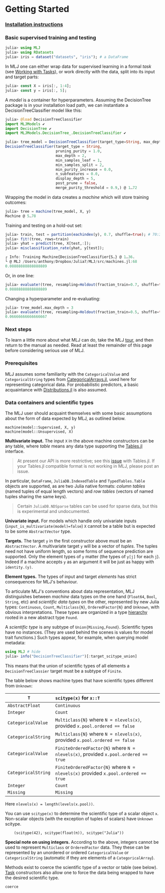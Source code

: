 # Getting Started

### [Installation instructions](https://github.com/alan-turing-institute/MLJ.jl/blob/master/README.md)


### Basic supervised training and testing


```julia
julia> using MLJ
julia> using RDatasets
julia> iris = dataset("datasets", "iris"); # a DataFrame
```

In MLJ one can either wrap data for supervised learning in a formal
*task* (see [Working with Tasks](working_with_tasks.md)), or work
directly with the data, split into its input and target parts:


```julia
julia> const X = iris[:, 1:4];
julia> const y = iris[:, 5];
```

A *model* is a container for hyperparameters. Assuming the
DecisionTree package is in your installation load path, we can
instantiate a DecisionTreeClassifier model like this:

```julia
julia> @load DecisionTreeClassifier
import MLJModels ✔
import DecisionTree ✔
import MLJModels.DecisionTree_.DecisionTreeClassifier ✔

julia> tree_model = DecisionTreeClassifier(target_type=String, max_depth=2)
DecisionTreeClassifier(target_type = String,
                       pruning_purity = 1.0,
                       max_depth = 2,
                       min_samples_leaf = 1,
                       min_samples_split = 2,
                       min_purity_increase = 0.0,
                       n_subfeatures = 0.0,
                       display_depth = 5,
                       post_prune = false,
                       merge_purity_threshold = 0.9,) @ 1…72
```

Wrapping the model in data creates a *machine* which will store training outcomes:

```julia
julia> tree = machine(tree_model, X, y)
Machine @ 5…78
```

Training and testing on a hold-out set:

```julia
julia> train, test = partition(eachindex(y), 0.7, shuffle=true); # 70:30 split
julia> fit!(tree, rows=train)
julia> yhat = predict(tree, X[test,:]);
julia> misclassification_rate(yhat, y[test]);

┌ Info: Training Machine{DecisionTreeClassifier{S…} @ 1…36.
└ @ MLJ /Users/anthony/Dropbox/Julia7/MLJ/src/machines.jl:68
0.08888888888888889
```

Or, in one line:

```julia
julia> evaluate!(tree, resampling=Holdout(fraction_train=0.7, shuffle=true), measure=misclassification_rate)
0.08888888888888889
```

Changing a hyperparameter and re-evaluating:

```julia
julia> tree_model.max_depth = 3
julia> evaluate!(tree, resampling=Holdout(fraction_train=0.5, shuffle=true), measure=misclassification_rate)
0.06666666666666667
```

### Next steps

To learn a little more about what MLJ can do, take the MLJ
[tour](https://github.com/alan-turing-institute/MLJ.jl/blob/master/docs/src/tour.ipynb),
and then return to the manual as needed. Read at least the remainder
of this page before considering serious use of MLJ.


### Prerequisites

MLJ assumes some familiarity with the `CategoricalValue` and
`CategoricalString` types from
[CategoricalArrays.jl](https://github.com/JuliaData/CategoricalArrays.jl),
used here for representing categorical data. For probabilistic
predictors, a basic acquaintance with
[Distributions.jl](https://github.com/JuliaStats/Distributions.jl) is
also assumed.


### Data containers and scientific types

The MLJ user should acquaint themselves with some
basic assumptions about the form of data expected by MLJ, as outlined
below. 

```
machine(model::Supervised, X, y) 
machine(model::Unsupervised, X)
```

**Multivariate input.** The input `X` in the above machine
constructors can be any table, where *table* means any data type
supporting the [Tables.jl](https://github.com/JuliaData/Tables.jl)
interface.

> At present our API is more restrictive; see this
> [issue](https://github.com/JuliaData/Tables.jl/issues/74) with
> Tables.jl. If your Tables.jl compatible format is not working in
> MLJ, please post an issue.

In particular, `DataFrame`, `JuliaDB.IndexedTable` and
`TypedTables.Table` objects are supported, as are two Julia native
formats: *column tables* (named tuples of equal length vectors) and
*row tables* (vectors of named tuples sharing the same
keys).

> Certain `JuliaDB.NDSparse` tables can be used for sparse data, but
> this is experimental and undocumented.

**Univariate input.** For models which handle only univariate inputs
(`input_is_multivariate(model)=false`) `X` cannot be a table but is
expected to be some `AbstractVector` type.

**Targets.** The target `y` in the first constructor above must be an
`AbstractVector`. A multivariate target `y` will be a vector of
*tuples*. The tuples need not have uniform length, so some forms of
sequence prediction are supported. Only the element types of `y`
matter (the types of `y[j]` for each `j`). Indeed if a machine accepts
`y` as an argument it will be just as happy with `identity.(y)`.

**Element types.** The types of input and target *elements* has strict
consequences for MLJ's behaviour. 

To articulate MLJ's conventions about data representation, MLJ
distinguishes between *machine* data types on the one hand (`Float64`,
`Bool`, `String`, etc) and *scientific data types* on the other,
represented by new Julia types: `Continuous`, `Count`,
`Multiclass{N}`, `OrderedFactor{N}` and `Unknown`, with obvious
interpretations.  These types are organized in a type
[hierarchy](scitypes.png) rooted in a new abstract type `Found`.

A *scientific type* is any subtype of
`Union{Missing,Found}`. Scientific types have no instances. (They are
used behind the scenes is values for model trait functions.) Such
types appear, for example, when querying model metadata:

```julia ;;;
using MLJ # hide
julia> info("DecisionTreeClassifier")[:target_scitype_union]
```

This means that the union of scientific types of all elements 
a `DecisionTreeClassier` target must be a subtype of `Finite`.

The table below shows machine types that have scientific types different from `Unknown`:

`T`                         |     `scitype(x)` for `x::T`
----------------------------|:--------------------------------
`AbstractFloat`             |      `Continuous`
`Integer`                   |        `Count`
`CategoricalValue`          | `Multiclass{N}` where `N = nlevels(x)`, provided `x.pool.ordered == false` 
`CategoricalString`         | `Multiclass{N}` where `N = nlevels(x)`, provided `x.pool.ordered == false`
`CategoricalValue`          | `FiniteOrderedFactor{N}` where `N = nlevels(x)`, provided `x.pool.ordered == true` 
`CategoricalString`         | `FiniteOrderedFactor{N}` where `N = nlevels(x)` provided `x.pool.ordered == true`
`Integer`                   | `Count`
`Missing`                   |      `Missing`

Here `nlevels(x) = length(levels(x.pool))`.

You can use `scitype(x)` to determine the scientific type of a scalar
object `x`. Non-scalar objects (with the exception of tuples of
scalars) have `Unknown` scitype. 

```@example 2
	(scitype(42), scitype(float(π)), scitype("Julia"))
```

**Special note on using integers.** According to the above, integers
cannot be used to represent `Multiclass` or `OrderedFactor` data. They
these can be represented by an unordered or ordered `CategoricalValue`
or `CategoricalString` (automatic if they are elements of a
`CategoricalArray`).

Methods exist to coerce the scientific type of a vector or table (see
below). [Task](working_with_tasks.md) constructors also allow one to
force the data being wrapped to have the desired scientific type.

```@docs
coerce
```






